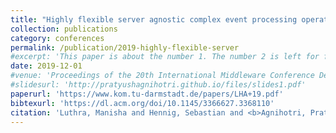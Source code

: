 ```yaml
---
title: "Highly flexible server agnostic complex event processing operators"
collection: publications
category: conferences
permalink: /publication/2019-highly-flexible-server
#excerpt: 'This paper is about the number 1. The number 2 is left for future work.'
date: 2019-12-01
#venue: 'Proceedings of the 20th International Middleware Conference Demos and Posters'
#slidesurl: 'http://pratyushagnihotri.github.io/files/slides1.pdf'
paperurl: 'https://www.kom.tu-darmstadt.de/papers/LHA+19.pdf'
bibtexurl: 'https://dl.acm.org/doi/10.1145/3366627.3368110'
citation: 'Luthra, Manisha and Hennig, Sebastian and <b>Agnihotri, Pratyush</b> and Wang, Lin and Koldehofe, Boris. (2019). &quot;Highly flexible server agnostic complex event processing operators.&quot; <i>Proceedings of the 20th International Middleware Conference Demos and Posters</i>.'
---
```

